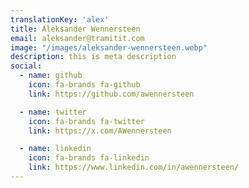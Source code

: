 ```yaml
---
translationKey: 'alex'
title: Aleksander Wennersteen
email: aleksander@tramitit.com
image: "/images/aleksander-wennersteen.webp"
description: this is meta description
social:
  - name: github
    icon: fa-brands fa-github
    link: https://github.com/awennersteen

  - name: twitter
    icon: fa-brands fa-twitter
    link: https://x.com/AWennersteen

  - name: linkedin
    icon: fa-brands fa-linkedin
    link: https://www.linkedin.com/in/awennersteen/
---
```


